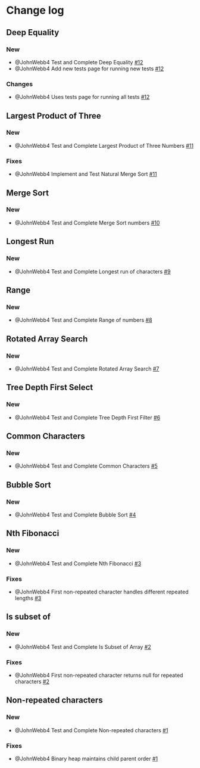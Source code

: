 # Change log
## Deep Equality
### New
- @JohnWebb4 Test and Complete Deep Equality [#12](https://github.com/JohnWebb4/hrr31-toy-problems/pull/12)
- @JohnWebb4 Add new tests page for running new tests [#12](https://github.com/JohnWebb4/hrr31-toy-problems/pull/12)
### Changes
- @JohnWebb4 Uses tests page for running all tests [#12](https://github.com/JohnWebb4/hrr31-toy-problems/pull/12)
## Largest Product of Three
### New
- @JohnWebb4 Test and Complete Largest Product of Three Numbers [#11](https://github.com/JohnWebb4/hrr31-toy-problems/pull/11)
### Fixes
- @JohnWebb4 Implement and Test Natural Merge Sort [#11](https://github.com/JohnWebb4/hrr31-toy-problems/pull/11)
## Merge Sort
### New
- @JohnWebb4 Test and Complete Merge Sort numbers [#10](https://github.com/JohnWebb4/hrr31-toy-problems/pull/10)
## Longest Run
### New
- @JohnWebb4 Test and Complete Longest run of characters [#9](https://github.com/JohnWebb4/hrr31-toy-problems/pull/9)
## Range
### New
- @JohnWebb4 Test and Complete Range of numbers [#8](https://github.com/JohnWebb4/hrr31-toy-problems/pull/8)
## Rotated Array Search
### New
- @JohnWebb4 Test and Complete Rotated Array Search [#7](https://github.com/JohnWebb4/hrr31-toy-problems/pull/7)
## Tree Depth First Select
### New
- @JohnWebb4 Test and Complete Tree Depth First Filter [#6](https://github.com/JohnWebb4/hrr31-toy-problems/pull/6)
## Common Characters
### New
- @JohnWebb4 Test and Complete Common Characters [#5](https://github.com/JohnWebb4/hrr31-toy-problems/pull/5)
## Bubble Sort
### New
- @JohnWebb4 Test and Complete Bubble Sort [#4](https://github.com/JohnWebb4/hrr31-toy-problems/pull/4)
## Nth Fibonacci
### New
- @JohnWebb4 Test and Complete Nth Fibonacci [#3](https://github.com/JohnWebb4/hrr31-toy-problems/pull/3)
### Fixes
- @JohnWebb4 First non-repeated character handles different repeated lengths [#3](https://github.com/JohnWebb4/hrr31-toy-problems/pull/3)
## Is subset of
### New
- @JohnWebb4 Test and Complete Is Subset of Array [#2](https://github.com/JohnWebb4/hrr31-toy-problems/pull/2)
### Fixes
- @JohnWebb4 First non-repeated character returns null for repeated characters [#2](https://github.com/JohnWebb4/hrr31-toy-problems/pull/2)
## Non-repeated characters
### New
- @JohnWebb4 Test and Complete Non-repeated characters [#1](https://github.com/JohnWebb4/hrr31-toy-problems/pull/1)
### Fixes
- @JohnWebb4 Binary heap maintains child parent order [#1]((https://github.com/JohnWebb4/hrr31-toy-problems/pull/1))